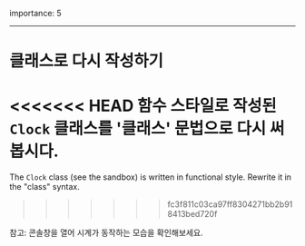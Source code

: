 importance: 5

---

# 클래스로 다시 작성하기

<<<<<<< HEAD
함수 스타일로 작성된 `Clock` 클래스를 '클래스' 문법으로 다시 써봅시다.
=======
The `Clock` class (see the sandbox) is written in functional style. Rewrite it in the "class" syntax.
>>>>>>> fc3f811c03ca97ff8304271bb2b918413bed720f

참고: 콘솔창을 열어 시계가 동작하는 모습을 확인해보세요.
